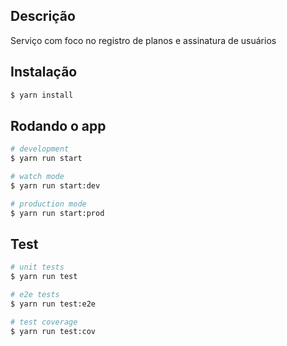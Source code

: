 ## Descrição

Serviço com foco no registro de planos e assinatura de usuários

## Instalação

```bash
$ yarn install
```

## Rodando o app

```bash
# development
$ yarn run start

# watch mode
$ yarn run start:dev

# production mode
$ yarn run start:prod
```

## Test

```bash
# unit tests
$ yarn run test

# e2e tests
$ yarn run test:e2e

# test coverage
$ yarn run test:cov
```
